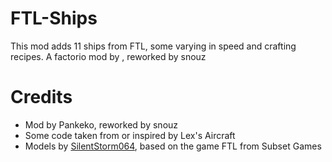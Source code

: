 # FTL-Ships
This mod adds 11 ships from FTL, some varying in speed and crafting recipes.
A factorio mod by , reworked by snouz

# Credits
- Mod by Pankeko, reworked by snouz
- Some code taken from or inspired by Lex's Aircraft
- Models by [SilentStorm064](https://www.reddit.com/user/SilentStorm064), based on the game FTL from Subset Games